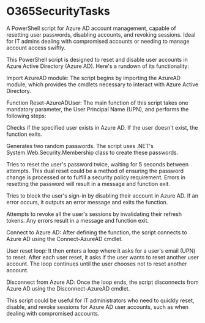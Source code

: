 # O365SecurityTasks
A PowerShell script for Azure AD account management, capable of resetting user passwords, disabling accounts, and revoking sessions. Ideal for IT admins dealing with compromised accounts or needing to manage account access swiftly.


This PowerShell script is designed to reset and disable user accounts in Azure Active Directory (Azure AD). Here's a rundown of its functionality:

Import AzureAD module: The script begins by importing the AzureAD module, which provides the cmdlets necessary to interact with Azure Active Directory.

Function Reset-AzureADUser: The main function of this script takes one mandatory parameter, the User Principal Name (UPN), and performs the following steps:

Checks if the specified user exists in Azure AD. If the user doesn't exist, the function exits.

Generates two random passwords. The script uses .NET's System.Web.Security.Membership class to create these passwords.

Tries to reset the user's password twice, waiting for 5 seconds between attempts. This dual reset could be a method of ensuring the password change is processed or to fulfill a security policy requirement. Errors in resetting the password will result in a message and function exit.

Tries to block the user's sign-in by disabling their account in Azure AD. If an error occurs, it outputs an error message and exits the function.

Attempts to revoke all the user's sessions by invalidating their refresh tokens. Any errors result in a message and function exit.

Connect to Azure AD: After defining the function, the script connects to Azure AD using the Connect-AzureAD cmdlet.

User reset loop: It then enters a loop where it asks for a user's email (UPN) to reset. After each user reset, it asks if the user wants to reset another user account. The loop continues until the user chooses not to reset another account.

Disconnect from Azure AD: Once the loop ends, the script disconnects from Azure AD using the Disconnect-AzureAD cmdlet.

This script could be useful for IT administrators who need to quickly reset, disable, and revoke sessions for Azure AD user accounts, such as when dealing with compromised accounts.
